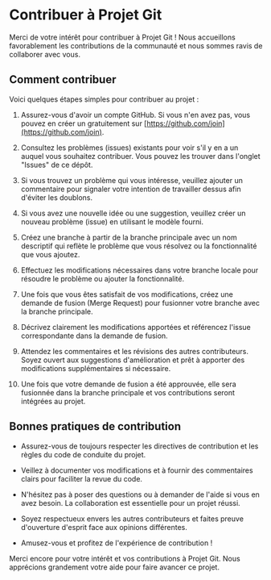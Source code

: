 # Contribuer à Projet Git

Merci de votre intérêt pour contribuer à Projet Git ! Nous accueillons favorablement les contributions de la communauté et nous sommes ravis de collaborer avec vous.

## Comment contribuer

Voici quelques étapes simples pour contribuer au projet :

1. Assurez-vous d'avoir un compte GitHub. Si vous n'en avez pas, vous pouvez en créer un gratuitement sur [https://github.com/join](https://github.com/join).

2. Consultez les problèmes (issues) existants pour voir s'il y en a un auquel vous souhaitez contribuer. Vous pouvez les trouver dans l'onglet "Issues" de ce dépôt.

3. Si vous trouvez un problème qui vous intéresse, veuillez ajouter un commentaire pour signaler votre intention de travailler dessus afin d'éviter les doublons.

4. Si vous avez une nouvelle idée ou une suggestion, veuillez créer un nouveau problème (issue) en utilisant le modèle fourni.

5. Créez une branche à partir de la branche principale avec un nom descriptif qui reflète le problème que vous résolvez ou la fonctionnalité que vous ajoutez.

6. Effectuez les modifications nécessaires dans votre branche locale pour résoudre le problème ou ajouter la fonctionnalité.

7. Une fois que vous êtes satisfait de vos modifications, créez une demande de fusion (Merge Request) pour fusionner votre branche avec la branche principale.

8. Décrivez clairement les modifications apportées et référencez l'issue correspondante dans la demande de fusion.

9. Attendez les commentaires et les révisions des autres contributeurs. Soyez ouvert aux suggestions d'amélioration et prêt à apporter des modifications supplémentaires si nécessaire.

10. Une fois que votre demande de fusion a été approuvée, elle sera fusionnée dans la branche principale et vos contributions seront intégrées au projet.

## Bonnes pratiques de contribution

- Assurez-vous de toujours respecter les directives de contribution et les règles du code de conduite du projet.

- Veillez à documenter vos modifications et à fournir des commentaires clairs pour faciliter la revue du code.

- N'hésitez pas à poser des questions ou à demander de l'aide si vous en avez besoin. La collaboration est essentielle pour un projet réussi.

- Soyez respectueux envers les autres contributeurs et faites preuve d'ouverture d'esprit face aux opinions différentes.

- Amusez-vous et profitez de l'expérience de contribution !

Merci encore pour votre intérêt et vos contributions à Projet Git. Nous apprécions grandement votre aide pour faire avancer ce projet.
